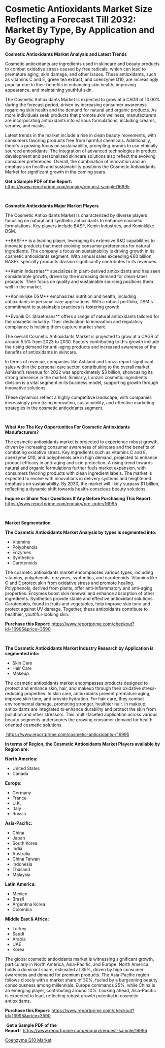 <p><h1>Cosmetic Antioxidants Market Size Reflecting a Forecast Till 2032: Market By Type, By Application and By Geography</h1></p><p><strong>Cosmetic Antioxidants Market Analysis and Latest Trends</strong></p>
<p><p>Cosmetic antioxidants are ingredients used in skincare and beauty products to combat oxidative stress caused by free radicals, which can lead to premature aging, skin damage, and other issues. These antioxidants, such as vitamins C and E, green tea extract, and coenzyme Q10, are increasingly popular due to their benefits in enhancing skin health, improving appearance, and maintaining youthful skin.</p><p>The Cosmetic Antioxidants Market is expected to grow at a CAGR of 10.00% during the forecast period, driven by increasing consumer awareness regarding skin health and the demand for natural and organic products. As more individuals seek products that promote skin wellness, manufacturers are incorporating antioxidants into various formulations, including creams, serums, and masks.</p><p>Latest trends in the market include a rise in clean beauty movements, with consumers favoring products free from harmful chemicals. Additionally, there's a growing focus on sustainability, prompting brands to use ethically sourced antioxidants. The integration of advanced technologies in product development and personalized skincare solutions also reflect the evolving consumer preferences. Overall, the combination of innovation and an emphasis on health and sustainability positions the Cosmetic Antioxidants Market for significant growth in the coming years.</p></p>
<p><strong>Get a Sample PDF of the Report:&nbsp;</strong> <a href="https://www.reportprime.com/enquiry/request-sample/16995?utm_campaign=2739&utm_medium=2&utm_source=Github&utm_content=ia&utm_term=18032025&utm_id=cosmetic-antioxidants">https://www.reportprime.com/enquiry/request-sample/16995</a></p>
<p>&nbsp;</p>
<p><strong>Cosmetic Antioxidants Major Market Players</strong></p>
<p><p>The Cosmetic Antioxidants Market is characterized by diverse players focusing on natural and synthetic antioxidants to enhance cosmetic formulations. Key players include BASF, Kemin Industries, and Koninklijke DSM.</p><p>**BASF** is a leading player, leveraging its extensive R&D capabilities to innovate products that meet evolving consumer preferences for natural ingredients. The company's focus on sustainability is driving growth in its cosmetic antioxidants segment. With annual sales exceeding €60 billion, BASF’s specialty products division significantly contributes to its revenues.</p><p>**Kemin Industries** specializes in plant-derived antioxidants and has seen considerable growth, driven by the increasing demand for clean-label products. Their focus on quality and sustainable sourcing positions them well in the market.</p><p>**Koninklijke DSM** emphasizes nutrition and health, including antioxidants in personal care applications. With a robust portfolio, DSM's commitment to sustainable practices is fostering growth.</p><p>**Evonik Dr. Straetmans** offers a range of natural antioxidants tailored for the cosmetic industry. Their dedication to innovation and regulatory compliance is helping them capture market share.</p><p>The overall Cosmetic Antioxidants Market is projected to grow at a CAGR of around 5.5% from 2023 to 2030. Factors contributing to this growth include the rising demand for anti-aging products and increased awareness of the benefits of antioxidants in skincare.</p><p>In terms of revenue, companies like Ashland and Lonza report significant sales within the personal care sector, contributing to the overall market. Ashland’s revenue for 2022 was approximately $3 billion, showcasing its strong presence in the market. Similarly, Lonza’s cosmetic ingredients division is a vital segment in its business model, supporting growth through innovative solutions.</p><p>These dynamics reflect a highly competitive landscape, with companies increasingly prioritizing innovation, sustainability, and effective marketing strategies in the cosmetic antioxidants segment.</p></p>
<p>&nbsp;</p>
<p><strong>What Are The Key Opportunities For Cosmetic Antioxidants Manufacturers?</strong></p>
<p><p>The cosmetic antioxidants market is projected to experience robust growth, driven by increasing consumer awareness of skincare and the benefits of combating oxidative stress. Key ingredients such as vitamins C and E, coenzyme Q10, and polyphenols are in high demand, projected to enhance product efficacy in anti-aging and skin protection. A rising trend towards natural and organic formulations further fuels market expansion, with consumers favoring products with clean ingredient labels. The market is expected to evolve with innovations in delivery systems and heightened emphasis on sustainability. By 2030, the market will likely surpass $1 billion, reflecting a dynamic shift towards health-conscious beauty solutions.</p></p>
<p><strong>Inquire or Share Your Questions If Any Before Purchasing This Report:</strong> <a href="https://www.reportprime.com/enquiry/pre-order/16995?utm_campaign=2739&utm_medium=2&utm_source=Github&utm_content=ia&utm_term=18032025&utm_id=cosmetic-antioxidants">https://www.reportprime.com/enquiry/pre-order/16995</a></p>
<p>&nbsp;</p>
<p><strong>Market Segmentation</strong></p>
<p><strong>The Cosmetic Antioxidants Market Analysis by types is segmented into:</strong></p>
<p><ul><li>Vitamins</li><li>Polyphenols</li><li>Enzymes</li><li>Synthetics</li><li>Carotenoids</li></ul></p>
<p><p>The cosmetic antioxidants market encompasses various types, including vitamins, polyphenols, enzymes, synthetics, and carotenoids. Vitamins like C and E protect skin from oxidative stress and promote healing. Polyphenols, derived from plants, offer anti-inflammatory and anti-aging properties. Enzymes boost skin renewal and enhance absorption of other ingredients. Synthetics provide stable and effective antioxidant solutions. Carotenoids, found in fruits and vegetables, help improve skin tone and protect against UV damage. Together, these antioxidants contribute to healthier, youthful-looking skin.</p></p>
<p><strong>Purchase this Report:&nbsp;</strong><a href="https://www.reportprime.com/checkout?id=16995&price=3590&utm_campaign=2739&utm_medium=2&utm_source=Github&utm_content=ia&utm_term=18032025&utm_id=cosmetic-antioxidants">https://www.reportprime.com/checkout?id=16995&price=3590</a></p>
<p>&nbsp;</p>
<p><strong>The Cosmetic Antioxidants Market Industry Research by Application is segmented into:</strong></p>
<p><ul><li>Skin Care</li><li>Hair Care</li><li>Makeup</li></ul></p>
<p><p>The cosmetic antioxidants market encompasses products designed to protect and enhance skin, hair, and makeup through their oxidative stress-reducing properties. In skin care, antioxidants prevent premature aging, improve skin tone, and provide hydration. For hair care, they combat environmental damage, promoting stronger, healthier hair. In makeup, antioxidants are integrated to enhance durability and protect the skin from pollution and other stressors. This multi-faceted application across various beauty segments underscores the growing consumer demand for health-oriented cosmetic solutions.</p></p>
<p><a href="https://www.reportprime.com/cosmetic-antioxidants-r16995?utm_campaign=2739&utm_medium=2&utm_source=Github&utm_content=ia&utm_term=18032025&utm_id=cosmetic-antioxidants">&nbsp;https://www.reportprime.com/cosmetic-antioxidants-r16995</a></p>
<p><strong>In terms of Region, the Cosmetic Antioxidants Market Players available by Region are:</strong></p>
<p>
    <p> <strong> North America: </strong>
        <ul>
            <li>United States</li>
            <li>Canada</li>
        </ul>
        </p> 
    <p> <strong> Europe: </strong>
        <ul>
            <li>Germany</li>
            <li>France</li>
            <li>U.K.</li>
            <li>Italy</li>
            <li>Russia</li>
        </ul>
        </p> 
    <p> <strong> Asia-Pacific: </strong>
        <ul>
            <li>China</li>
            <li>Japan</li>
            <li>South Korea</li>
            <li>India</li>
            <li>Australia</li>
            <li>China Taiwan</li>
            <li>Indonesia</li>
            <li>Thailand</li>
            <li>Malaysia</li>
        </ul>
        </p> 
    <p> <strong> Latin America: </strong>
        <ul>
            <li>Mexico</li>
            <li>Brazil</li>
            <li>Argentina Korea</li>
            <li>Colombia</li>
        </ul>
        </p> 
    <p> <strong> Middle East & Africa: </strong>
        <ul>
            <li>Turkey</li>
            <li>Saudi</li>
            <li>Arabia</li>
            <li>UAE</li>
            <li>Korea</li>
        </ul>
    </p>
    </p>
<p><p>The global cosmetic antioxidants market is witnessing significant growth, particularly in North America, Asia-Pacific, and Europe. North America holds a dominant share, estimated at 35%, driven by high consumer awareness and demand for premium products. The Asia-Pacific region follows closely with a market share of 30%, fueled by a burgeoning beauty consciousness among millennials. Europe commands 25%, while China is an emerging player, contributing around 10%. Looking ahead, Asia-Pacific is expected to lead, reflecting robust growth potential in cosmetic antioxidants.</p></p>
<p><strong>Purchase this Report: </strong><a href="https://www.reportprime.com/checkout?id=16995&price=3590&utm_campaign=2739&utm_medium=2&utm_source=Github&utm_content=ia&utm_term=18032025&utm_id=cosmetic-antioxidants">https://www.reportprime.com/checkout?id=16995&price=3590</a></p>
<p>&nbsp;<strong>Get a Sample PDF of the Report:&nbsp;&nbsp;</strong><a href="https://www.reportprime.com/enquiry/request-sample/16995?utm_campaign=2739&utm_medium=2&utm_source=Github&utm_content=ia&utm_term=18032025&utm_id=cosmetic-antioxidants">https://www.reportprime.com/enquiry/request-sample/16995</a></p>
<p><strong></strong></p>
<p><p><a href="https://github.com/stephaniwo144/Market-Research-Report-List-1/blob/main/coenzyme-q10-market.md?utm_campaign=2739&utm_medium=2&utm_source=Github&utm_content=ia&utm_term=18032025&utm_id=cosmetic-antioxidants">Coenzyme Q10 Market</a></p></p>